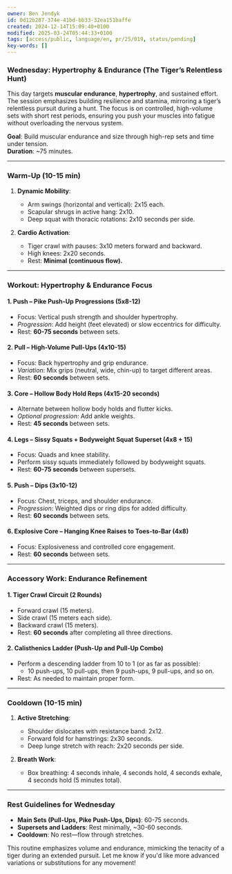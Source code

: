 ```yaml
---
owner: Ben Jendyk
id: 0d12b287-374e-41bd-bb33-32ea151baffe
created: 2024-12-14T15:09:40+0100
modified: 2025-03-24T05:44:33+0100
tags: [access/public, language/en, pr/25/019, status/pending]
key-words: []
---
```


### **Wednesday: Hypertrophy & Endurance (The Tiger’s Relentless Hunt)**  
This day targets **muscular endurance**, **hypertrophy**, and sustained effort. The session emphasizes building resilience and stamina, mirroring a tiger’s relentless pursuit during a hunt. The focus is on controlled, high-volume sets with short rest periods, ensuring you push your muscles into fatigue without overloading the nervous system.

**Goal**: Build muscular endurance and size through high-rep sets and time under tension.  
**Duration**: ~75 minutes.  

---

### **Warm-Up (10-15 min)**  
1. **Dynamic Mobility**:  
   - Arm swings (horizontal and vertical): 2x15 each.  
   - Scapular shrugs in active hang: 2x10.  
   - Deep squat with thoracic rotations: 2x10 seconds per side.  

2. **Cardio Activation**:  
   - Tiger crawl with pauses: 3x10 meters forward and backward.  
   - High knees: 2x20 seconds.  
   - Rest: **Minimal (continuous flow).**

---

### **Workout: Hypertrophy & Endurance Focus**  

#### **1. Push – Pike Push-Up Progressions (5x8-12)**  
   - Focus: Vertical push strength and shoulder hypertrophy.  
   - *Progression*: Add height (feet elevated) or slow eccentrics for difficulty.  
   - Rest: **60-75 seconds** between sets.

#### **2. Pull – High-Volume Pull-Ups (4x10-15)**  
   - Focus: Back hypertrophy and grip endurance.  
   - *Variation*: Mix grips (neutral, wide, chin-up) to target different areas.  
   - Rest: **60 seconds** between sets.  

#### **3. Core – Hollow Body Hold Reps (4x15-20 seconds)**  
   - Alternate between hollow body holds and flutter kicks.  
   - *Optional progression*: Add ankle weights.  
   - Rest: **45 seconds** between sets.

#### **4. Legs – Sissy Squats + Bodyweight Squat Superset (4x8 + 15)**  
   - Focus: Quads and knee stability.  
   - Perform sissy squats immediately followed by bodyweight squats.  
   - Rest: **60-75 seconds** between supersets.

#### **5. Push – Dips (3x10-12)**  
   - Focus: Chest, triceps, and shoulder endurance.  
   - *Progression*: Weighted dips or ring dips for added difficulty.  
   - Rest: **60 seconds** between sets.

#### **6. Explosive Core – Hanging Knee Raises to Toes-to-Bar (4x8)**  
   - Focus: Explosiveness and controlled core engagement.  
   - Rest: **60 seconds** between sets.  

---

### **Accessory Work: Endurance Refinement**  
#### **1. Tiger Crawl Circuit (2 Rounds)**  
   - Forward crawl (15 meters).  
   - Side crawl (15 meters each side).  
   - Backward crawl (15 meters).  
   - Rest: **60 seconds** after completing all three directions.

#### **2. Calisthenics Ladder (Push-Up and Pull-Up Combo)**  
   - Perform a descending ladder from 10 to 1 (or as far as possible):  
     - 10 push-ups, 10 pull-ups, then 9 push-ups, 9 pull-ups, and so on.  
   - Rest: As needed to maintain proper form.

---

### **Cooldown (10-15 min)**  
1. **Active Stretching**:  
   - Shoulder dislocates with resistance band: 2x12.  
   - Forward fold for hamstrings: 2x30 seconds.  
   - Deep lunge stretch with reach: 2x20 seconds per side.  

2. **Breath Work**:  
   - Box breathing: 4 seconds inhale, 4 seconds hold, 4 seconds exhale, 4 seconds hold (5 minutes total).  

---

### **Rest Guidelines for Wednesday**  
- **Main Sets (Pull-Ups, Pike Push-Ups, Dips)**: 60-75 seconds.  
- **Supersets and Ladders**: Rest minimally, ~30-60 seconds.  
- **Cooldown**: No rest—flow through stretches.

This routine emphasizes volume and endurance, mimicking the tenacity of a tiger during an extended pursuit. Let me know if you'd like more advanced variations or substitutions for any movement!